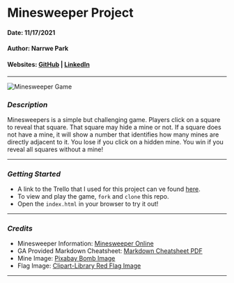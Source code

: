 # Minesweeper Project

#### Date: 11/17/2021

#### Author: Narrwe Park

#### Websites: [GitHub](https://github.com/narrwep27) | [LinkedIn](https://www.linkedin.com/in/narrwe-park-a29376192/)
***
![Minesweeper Game](https://lh6.googleusercontent.com/proxy/gVV3bG4tAC-4-6x3RPZFSrI3ys0qh-lCBCaea4hBKV0QiM5fXUtnj_-wlEgn90NQMi8=w1200-h630-p-k-no-nu)
### ***Description***
Minesweepers is a simple but challenging game. Players click on a square to reveal that square. That square may hide a mine or not. If a square does not have a mine, it will show a number that identifies how many mines are directly adjacent to it. You lose if you click on a hidden mine. You win if you reveal all squares without a mine!
***

### ***Getting Started***
- A link to the Trello that I used for this project can ve found [here](https://trello.com/b/ZMdrcXqs/ga-project-1-minesweeper).
- To view and play the game, `fork` and `clone` this repo.
- Open the `index.html` in your browser to try it out!
***

### ***Credits***
- Minesweeper Information: [Minesweeper Online](https://minesweeper.online/)
- GA Provided Markdown Cheatsheet: [Markdown Cheatsheet PDF](https://guides.github.com/pdfs/markdown-cheatsheet-online.pdf)
- Mine Image: [Pixabay Bomb Image](https://pixabay.com/vectors/bomb-cartoon-iconic-2025548/)
- Flag Image: [Clipart-Library Red Flag Image](http://clipart-library.com/clip-art/red-flag-transparent-background-1.htm)
***